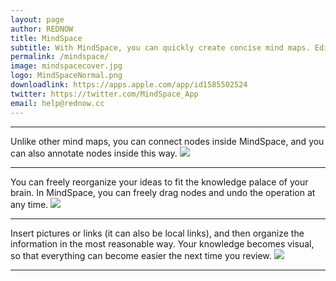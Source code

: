 ```yaml
---
layout: page
author: REDNOW
title: MindSpace
subtitle: With MindSpace, you can quickly create concise mind maps. Edit them on Mac, iPad, and iPhone, and export images or PDFs at any time to share in study and work.
permalink: /mindspace/
image: mindspacecover.jpg
logo: MindSpaceNormal.png
downloadlink: https://apps.apple.com/app/id1585502524
twitter: https://twitter.com/MindSpace_App
email: help@rednow.cc
---
```


***

Unlike other mind maps, you can connect nodes inside MindSpace, and you can also annotate nodes inside this way.
![]({{site.baseurl}}/images/screenshots4.jpg)

***

You can freely reorganize your ideas to fit the knowledge palace of your brain. In MindSpace, you can freely drag nodes and undo the operation at any time.
![]({{site.baseurl}}/images/screenshots1.jpg)

***

Insert pictures or links (it can also be local links), and then organize the information in the most reasonable way. Your knowledge becomes visual, so that everything can become easier the next time you review.
![]({{site.baseurl}}/images/screenshots5.jpg)

***
